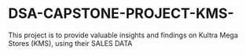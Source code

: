 # DSA-CAPSTONE-PROJECT-KMS-
This project is to provide valuable insights and findings on Kultra Mega Stores (KMS), using their SALES DATA 
